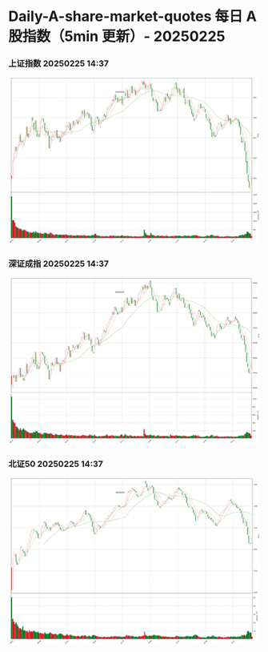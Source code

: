 
# Daily-A-share-market-quotes 每日 A 股指数（5min 更新）- 20250225

### 上证指数 20250225 14:37
![](./fig/2025/2/20250225-sh000001.png)

### 深证成指 20250225 14:37
![](./fig/2025/2/20250225-sz399001.png)

### 北证50 20250225 14:37
![](./fig/2025/2/20250225-bj899050.png)
